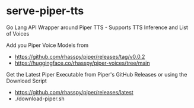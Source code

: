 # serve-piper-tts
Go Lang API Wrapper around Piper TTS - Supports TTS Inference and List of Voices

Add you Piper Voice Models from

- https://github.com/rhasspy/piper/releases/tag/v0.0.2
- https://huggingface.co/rhasspy/piper-voices/tree/main


Get the Latest Piper Executable from Piper's GitHub Releases or using the Download Script 

- https://github.com/rhasspy/piper/releases/latest
- ./download-piper.sh